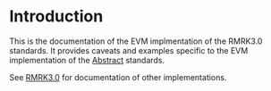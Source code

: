 # Introduction
This is the documentation of the EVM implmentation of the RMRK3.0 standards.  It provides caveats and examples specific to the EVM implementation of the [Abstract](../abstract/README.md) standards.

See [RMRK3.0](../README.md) for documentation of other implementations.